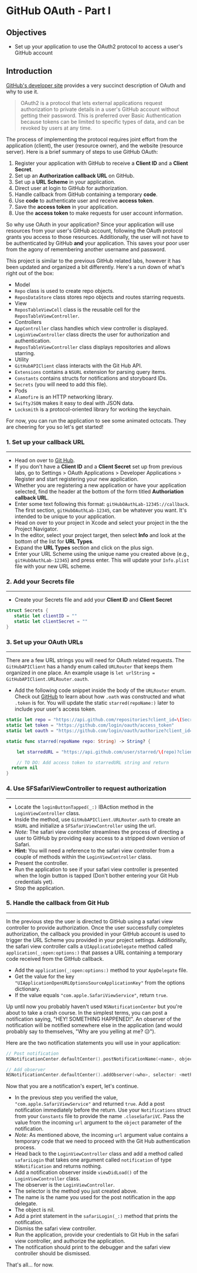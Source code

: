 # GitHub OAuth - Part I

## Objectives

 * Set up your application to use the OAuth2 protocol to access a user's GitHub account

## Introduction

[GitHub's developer site](https://developer.github.com/v3/oauth/) provides a very succinct description of OAuth and why to use it.

>OAuth2 is a protocol that lets external applications request authorization to private details in a user's GitHub account without getting their password. This is preferred over Basic Authentication because tokens can be limited to specific types of data, and can be revoked by users at any time.

The process of implementing the protocol requires joint effort from the application (client), the user (resource owner), and the website (resource server). Here is a brief summary of steps to use GitHub OAuth:

 1. Register your application with GitHub to receive a **Client ID** and a **Client Secret**.
 2. Set up an **Authorization callback URL** on GitHub.
 3. Set up a **URL Scheme** in your application.
 4. Direct user at login to GitHub for authorization.  
 5. Handle callback from GitHub containing a temporary **code**.
 6. Use **code** to authenticate user and receive **access token**.
 7. Save the **access token** in your application.
 8. Use the **access token** to make requests for user account information.

So why use OAuth in your application? Since your application will use resources from your user's GitHub account, following the OAuth protocol grants you access to those resources. Additionally, the user will not have to be authenticated by GitHub **and** your application. This saves your poor user from the agony of remembering another username and password.

This project is similar to the previous GitHub related labs, however it has been updated and organized a bit differently. Here's a run down of what's right out of the box:

 * Model
  * `Repo` class is used to create repo objects.
  * `ReposDataStore` class stores repo objects and routes starring requests.
 * View
  * `ReposTableViewCell` class is the reusable cell for the `ReposTableViewController`.
 * Controllers
  * `AppController` class handles which view controller is displayed.
  * `LoginViewController` class directs the user for authorization and authentication.
  * `ReposTableViewController` class displays repositories and allows starring.  
 * Utility
  * `GitHubAPIClient` class interacts with the Git Hub API.
  * `Extensions` contains a `NSURL` extension for parsing query items.
  * `Constants` contains structs for notifications and storyboard IDs.
  * `Secrets` (you will need to add this file).
 * Pods
  * `Alamofire` is an HTTP networking library.
  * `SwiftyJSON` makes it easy to deal with JSON data.
  * `Locksmith` is a protocol-oriented library for working the keychain.

For now, you can run the application to see some animated octocats. They are cheering for you so let's get started!

### 1. Set up your callback URL
---
 * Head on over to [Git Hub](https://github.com).
 * If you don't have a **Client ID** and a **Client Secret** set up from previous labs, go to Settings > OAuth Applications > Developer Applications > Register and start registering your new application.
 * Whether you are registering a new application or have your application selected, find the header at the bottom of the form titled **Authoriation callback URL**.
 * Enter some text following this format: `gitHubOAuthLab-12345://callback`. The first section, `gitHubOAuthLab-12345`, can be whatever you want. It's intended to be unique to your application.
 * Head on over to your project in Xcode and select your project in the the Project Navigator.
 * In the editor, select your project target, then select **Info** and look at the bottom of the list for **URL Types**.
 * Expand the **URL Types** section and click on the plus sign.
 * Enter your URL Scheme using the unique name you created above (e.g., `gitHubOAuthLab-12345`) and press enter. This will update your `Info.plist` file with your new URL scheme.

### 2. Add your Secrets file
---
 * Create your Secrets file and add your **Client ID** and **Client Secret**

 ```swift
 struct Secrets {
    static let clientID = ""
    static let clientSecret = ""
 }
 ```

### 3. Set up your OAuth URLs
---
 There are a few URL strings you will need for OAuth related requests. The `GitHubAPIClient` has a handy enum called `URLRouter` that keeps them organized in one place. An example usage is `let urlString = GitHubAPIClient.URLRouter.oauth`.

  * Add the following code snippet inside the body of the `URLRouter` enum. Check out [GitHub](https://developer.github.com/v3/oauth/) to learn about how `.oath` was constructed and what `.token` is for. You will update the static `starred(repoName:)` later to include your user's access token.

  ```swift
  static let repo = "https://api.github.com/repositories?client_id=\(Secrets.clientID)&client_secret=\(Secrets.clientSecret)"
  static let token = "https://github.com/login/oauth/access_token"
  static let oauth = "https://github.com/login/oauth/authorize?client_id=\(Secrets.clientID)&scope=repo"

  static func starred(repoName repo: String) -> String? {

      let starredURL = "https://api.github.com/user/starred/\(repo)?client_id=\(Secrets.clientID)&client_secret=\(Secrets.clientSecret)&access_token="

      // TO DO: Add access token to starredURL string and return
    return nil
  }
  ```

### 4. Use SFSafariViewController to request authorization
---

 * Locate the `loginButtonTapped(_:)` IBAction method in the `LoginViewController` class.
 * Inside the method, use `GitHubAPIClient.URLRouter.oath` to create an `NSURL` and initialize a `SFSafariViewController` using the url.
  * *Note:* The safari view controller streamlines the process of directing a user to GitHub by providing easy access to a stripped down version of Safari.
  * **Hint:** You will need a reference to the safari view controller from a couple of methods within the `LoginViewController` class.
 * Present the controller.
 * Run the application to see if your safari view controller is presented when the login button is tapped (Don't bother entering your Git Hub credentials yet).
 * Stop the application.

### 5. Handle the callback from Git Hub
---
In the previous step the user is directed to GitHub using a safari view controller to provide authorization. Once the user successfully completes authorization, the callback you provided in your GitHub account is used to trigger the URL Scheme you provided in your project settings. Additionally, the safari view controller calls a `UIApplicatioDelegate` method called `application(_:open:options:)` that passes a URL containing a temporary code received from the GitHub callback.

 * Add the `application(_:open:options:)` method to your `AppDelegate` file.
 * Get the value for the key `"UIApplicationOpenURLOptionsSourceApplicationKey"` from the options dictionary.
 * If the value equals `"com.apple.SafariViewService"`, return `true`.

Up until now you probably haven't used `NSNotificationCenter` but you're about to take a crash course. In the simplest terms, you can post a notification saying, "HEY! SOMETHING HAPPENED!". An observer of the notification will be notified somewhere else in the application (and would probably say to themselves, "Why are you yelling at me? 😥").

Here are the two notification statements you will use in your application:

 ```swift
 // Post notification
 NSNotificationCenter.defaultCenter().postNotificationName(<name>, object: <object>)

 // Add observer
 NSNotificationCenter.defaultCenter().addObserver(<who>, selector: <method to call>, name: <name>, object: <object>)
 ```
Now that you are a notification's expert, let's continue.

 * In the previous step you verified the value, `"com.apple.SafariViewService"` and returned `true`. Add a post notification immediately before the return. Use your `Notifications` struct from your `Constants` file to provide the name `.closeSafariVC`. Pass the value from the incoming `url` argument to the `object` parameter of the notification.
  * *Note:* As mentioned above, the incoming `url` argument value contains a temporary code that we need to proceed with the Git Hub authentication process.
 * Head back to the `LoginViewController` class and add a method called `safariLogin` that takes one argument called `notification` of type `NSNotification` and returns nothing.
 * Add a notification observer inside `viewDidLoad()` of the `LoginViewController` class.
  * The observer is the `LoginViewController`.
  * The selector is the method you just created above.
  * The name is the name you used for the post notification in the app delegate.
  * The object is nil.
 * Add a print statement in the `safariLogin(_:)` method that prints the notification.
 * Dismiss the safari view controller.
 * Run the application, provide your credentials to Git Hub in the safari view controller, and authorize the application.
  * The notification should print to the debugger and the safari view controller should be dismissed.

That's all... for now.
